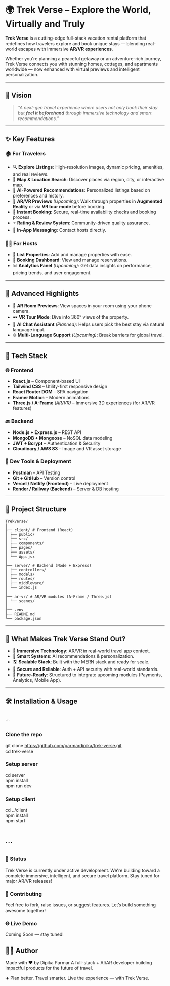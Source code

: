 # 🌍 Trek Verse – Explore the World, Virtually and Truly

**Trek Verse** is a cutting-edge full-stack vacation rental platform that redefines how travelers explore and book unique stays — blending real-world escapes with immersive **AR/VR experiences**.

Whether you're planning a peaceful getaway or an adventure-rich journey, Trek Verse connects you with stunning homes, cottages, and apartments worldwide — now enhanced with virtual previews and intelligent personalization.

---

## 🚀 Vision

> _“A next-gen travel experience where users not only book their stay but **feel it beforehand** through immersive technology and smart recommendations.”_

---

## ✨ Key Features

### 🏠 **For Travelers**
- 🔍 **Explore Listings**: High-resolution images, dynamic pricing, amenities, and real reviews.
- 📍 **Map & Location Search**: Discover places via region, city, or interactive map.
- 🧠 **AI-Powered Recommendations**: Personalized listings based on preferences and history.
- 🧭 **AR/VR Previews** *(Upcoming)*: Walk through properties in **Augmented Reality** or via **VR tour mode** before booking.
- 📝 **Instant Booking**: Secure, real-time availability checks and booking process.
- ⭐ **Rating & Review System**: Community-driven quality assurance.
- 💬 **In-App Messaging**: Contact hosts directly.

### 👨‍💼 **For Hosts**
- 🏡 **List Properties**: Add and manage properties with ease.
- 📅 **Booking Dashboard**: View and manage reservations.
- 📊 **Analytics Panel** *(Upcoming)*: Get data insights on performance, pricing trends, and user engagement.

---

## 🧠 Advanced Highlights
- 🎯 **AR Room Previews**: View spaces in your room using your phone camera.
- 🕶️ **VR Tour Mode**: Dive into 360° views of the property.
- 🤖 **AI Chat Assistant** *(Planned)*: Helps users pick the best stay via natural language input.
- 🌐 **Multi-Language Support** *(Upcoming)*: Break barriers for global travel.

---

## 🧰 Tech Stack

### 🌐 Frontend
- **React.js** – Component-based UI
- **Tailwind CSS** – Utility-first responsive design
- **React Router DOM** – SPA navigation
- **Framer Motion** – Modern animations
- **Three.js / A-Frame** *(AR/VR)* – Immersive 3D experiences (for AR/VR features)

### 🔙 Backend
- **Node.js + Express.js** – REST API
- **MongoDB + Mongoose** – NoSQL data modeling
- **JWT + Bcrypt** – Authentication & Security
- **Cloudinary / AWS S3** – Image and VR asset storage

### 🔗 Dev Tools & Deployment
- **Postman** – API Testing
- **Git + GitHub** – Version control
- **Vercel / Netlify (Frontend)** – Live deployment
- **Render / Railway (Backend)** – Server & DB hosting

---

## 📁 Project Structure
```
TrekVerse/
│
├── client/ # Frontend (React)
│ ├── public/
│ ├── src/
│ ├── components/
│ ├── pages/
│ ├── assets/
│ └── App.jsx
│
├── server/ # Backend (Node + Express)
│ ├── controllers/
│ ├── models/
│ ├── routes/
│ ├── middleware/
│ └── index.js
│
├── ar-vr/ # AR/VR modules (A-Frame / Three.js)
│ └── scenes/
│
├── .env
├── README.md
└── package.json
```

---

## 🌟 What Makes Trek Verse Stand Out?

- 🚀 **Immersive Technology**: AR/VR in real-world travel app context.
- 🧠 **Smart Systems**: AI recommendations & personalization.
- 🌎 **Scalable Stack**: Built with the MERN stack and ready for scale.
- 🔐 **Secure and Reliable**: Auth + API security with real-world standards.
- 🎯 **Future-Ready**: Structured to integrate upcoming modules (Payments, Analytics, Mobile App).

---

## 🛠️ Installation & Usage

<br>```
### Clone the repo
git clone https://github.com/parmardipika/trek-verse.git <br>
cd trek-verse <br>

### Setup server
cd server <br>
npm install <br>
npm run dev <br>

### Setup client
cd ../client <br>
npm install <br>
npm start<br>

<br>```
---

### 📌 Status
Trek Verse is currently under active development. We're building toward a complete immersive, intelligent, and secure travel platform. Stay tuned for major AR/VR releases!

### 🙌 Contributing
Feel free to fork, raise issues, or suggest features. Let’s build something awesome together!

### 🌐 Live Demo
Coming Soon — stay tuned!

## 🙋‍♀️ Author
Made with ❤️ by Dipika Parmar
A full-stack + AI/AR developer building impactful products for the future of travel.


✈️ Plan better. Travel smarter. Live the experience — with Trek Verse.
